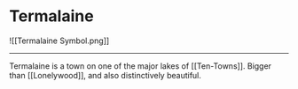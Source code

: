 # Termalaine

![[Termalaine Symbol.png]]

---

Termalaine is a town on one of the major lakes of [[Ten-Towns]]. Bigger than [[Lonelywood]], and also distinctively beautiful.